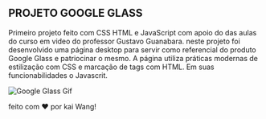 ## PROJETO GOOGLE GLASS

Primeiro projeto feito com CSS HTML e JavaScript com apoio do das aulas do curso em video do professor Gustavo Guanabara.
neste projeto foi desenvolvido uma página desktop para servir como referencial do produto Google Glass e patriocinar o mesmo.
A página utiliza práticas modernas de estilização com CSS e marcação de tags com HTML. Em suas funcionabilidades o Javascrit.

![Google Glass Gif](./_imagens/googleglass.gif)


feito com :heart: por kai Wang!